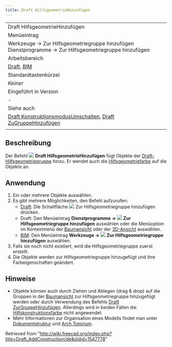 ```yaml
---
title: Draft HilfsgeometrieHinzufügen
---
```

|  |
| --- |
| Draft HilfsgeometrieHinzufügen |
| Menüeintrag |
| Werkzeuge → Zur Hilfsgeometriegruppe hinzufügen Dienstprogramme → Zur Hilfsgeometriegruppe hinzufügen |
| Arbeitsbereich |
| [Draft](/Draft_Workbench/de "Draft Workbench/de"), [BIM](/BIM_Workbench/de "BIM Workbench/de") |
| Standardtastenkürzel |
| *Keiner* |
| Eingeführt in Version |
| - |
| Siehe auch |
| [Draft KonstruktionsmodusUmschalten](/Draft_ToggleConstructionMode/de "Draft ToggleConstructionMode/de"), [Draft ZuGruppeHinzufügen](/Draft_AddToGroup/de "Draft AddToGroup/de") |
|  |

## Beschreibung

Der Befehl ![](/images/Draft_AddConstruction.svg) **Draft HilfsgeometrieHinzufügen** fügt Objekte der [Draft-Hilfsgeometriegruppe](/Draft_ToggleConstructionMode/de "Draft ToggleConstructionMode/de") hinzu. Er wendet auch die [Hilfsgeometriefarbe](/Draft_ToggleConstructionMode/de#Einstellungen "Draft ToggleConstructionMode/de") auf die Objekte an.

## Anwendung

1. Ein oder mehrere Objekte auswählen.
2. Es gibt mehrere Möglichkeiten, den Befehl aufzurufen:
   * [Draft](/Draft_Workbench/de "Draft Workbench/de"): Die Schaltfläche ![](/images/Draft_AddConstruction.svg) Zur Hilfsgeometriegruppe hinzufügen drücken.
   * Draft: Den Menüeintrag **Dienstprogramme → ![](/images/Draft_AddConstruction.svg) Zur Hilfsgeometriegruppe hinzufügen** auswählen oder die Menüoption im Kontextmenü der [Baumansicht](/Tree_view/de "Tree view/de") oder der [3D-Ansicht](/3D_view/de "3D view/de") auswählen.
   * [BIM](/BIM_Workbench/de "BIM Workbench/de"): Den Menüeintrag **Werkzeuge → ![](/images/Draft_AddConstruction.svg) Zur Hilfsgeometriegruppe hinzufügen** auswählen.
3. Falls sie noch nicht existiert, wird die Hilfsgeometriegruppe zuerst erstellt.
4. Die Objekte werden zur Hilfsgeometriegruppe hinzugefügt und ihre Farbeigenschaften geändert.

## Hinweise

* Objekte können auch durch Ziehen und Ablegen (drag & drop) auf die Gruppen in der [Baumansicht](/Tree_view/de "Tree view/de") zur Hilfsgeometriegruppe hinzugefügt werden oder durch Verwendung des Befehls [Draft ZurGruppeHinzufügen](/Draft_AddToGroup/de "Draft AddToGroup/de"). Allerdings wird in beiden Fällen die [Hilfskonstruktionsfarbe](/Draft_ToggleConstructionMode/de#Einstellungen "Draft ToggleConstructionMode/de") nicht angewendet.
* Mehr Informationen zur Organisation eines Modells findet man unter [Dokumentstruktur](/Document_structure/de "Document structure/de") und [Arch Tutorium](/Arch_tutorial/de#Ihr_Modell_organisieren "Arch tutorial/de").

Retrieved from "<http://wiki.freecad.org/index.php?title=Draft_AddConstruction/de&oldid=1547778>"
